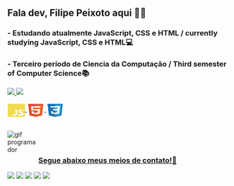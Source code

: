 ## Fala dev, Filipe Peixoto aqui 👋🏽
### - Estudando atualmente JavaScript, CSS e HTML / currently studying JavaScript, CSS e HTML💻
### - Terceiro período de Ciencia da Computação / Third semester of Computer Science📚

<div>
  <a href="https://github.com/JF532">
  <img height="180em" src="https://github-readme-stats.vercel.app/api?username=JF532&show_icons=true&theme=synthwave&include_all_commits=true&count_private=true"/>
  <img height="180em" src="https://github-readme-stats.vercel.app/api/top-langs/?username=JF532&layout=compact&langs_count=6&theme=synthwave"/>
</div>
<div style="display: inline_block"><br>
  <img align="center" alt="Js" height="30" width="40" src="https://raw.githubusercontent.com/devicons/devicon/master/icons/javascript/javascript-plain.svg">
  <img align="center" alt="HTML" height="30" width="40" src="https://raw.githubusercontent.com/devicons/devicon/master/icons/html5/html5-original.svg">
  <img align="center" alt="CSS" height="30" width="40" src="https://raw.githubusercontent.com/devicons/devicon/master/icons/css3/css3-original.svg">
</div>
  
  <br>
  
  <img height="70" width="70" align="left"
  src="https://media3.giphy.com/media/VTtANKl0beDFQRLDTh/giphy.gif?cid=ecf05e4744rg1tmp5ayc2inde8rf0wr0zizzvw1knnt8njwn&ep=v1_gifs_search&rid=giphy.gif&ct=g" alt="gif programador" target="_blank">

  <br>
  
 <br>
 
  ### Segue abaixo meus meios de contato!📨
 
<div> 
  <a href="" target="_blank"><img src="https://img.shields.io/badge/YouTube-FF0000?style=for-the-badge&logo=youtube&logoColor=white" target="_blank"></a>
  <a href="https://instagram.com/filipepeixoto532_" target="_blank"><img src="https://img.shields.io/badge/-Instagram-%23E4405F?style=for-the-badge&logo=instagram&logoColor=white" target="_blank"></a>
 <a href="" target="_blank"><img src="https://img.shields.io/badge/Discord-7289DA?style=for-the-badge&logo=discord&logoColor=white" target="_blank"></a> 
  <a href = "mailto:jfilipe532@hotmail.com"><img src="https://img.shields.io/badge/-Gmail-%23333?style=for-the-badge&logo=gmail&logoColor=white" target="_blank"></a>
  <a href="" target="_blank"><img src="https://img.shields.io/badge/-LinkedIn-%230077B5?style=for-the-badge&logo=linkedin&logoColor=white" target="_blank"></a> 
 
 
</div>

